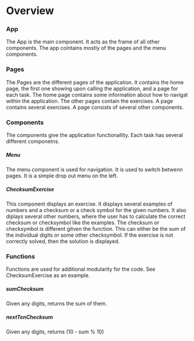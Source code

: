 # Overview

### App

The App is the main component. It acts as the frame of all other components. The app cointains mostly of the pages and the menu components.

### Pages

The Pages are the different pages of the application. It contains the home page, the first one showing upon calling the application, and a page for each task. The home page contains some information about how to navigat within the application. The other pages contain the exercises. A page contains several exercises. A page consists of several other components.

### Components

The components give the application functionallity. Each task has several different componetns.

##### Menu

The menu component is used for navigation. It is used to switch betwenn pages. It is a simple drop out menu on the left.

##### ChecksumExercise

This component displays an exercise. It displays several examples of numbers and a checksum or a check symbol for the given numbers. It also diplays several other numbers, where the user has to calculate the correct checksum or checksymbol like the examples. The checksum or checksymbol is different gitven the function. This can either be the sum of the individual digits or some other checksymbol. If the exercise is not correctly solved, then the solution is displayed.

### Functions

Functions are used for additional modularity for the code. See ChecksumExercise as an example.

##### sumChecksum

Given any digits, returns the sum of them.

##### nextTenChecksum

Given any digits, returns (10 - sum % 10)
